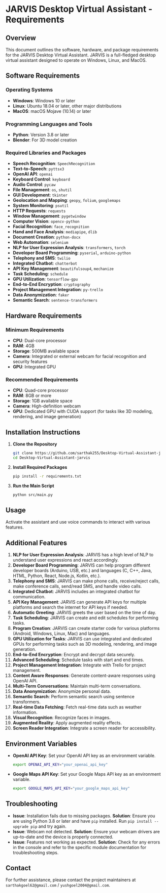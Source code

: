 # JARVIS Desktop Virtual Assistant - Requirements

## Overview
This document outlines the software, hardware, and package requirements for the JARVIS Desktop Virtual Assistant. JARVIS is a full-fledged desktop virtual assistant designed to operate on Windows, Linux, and MacOS.

## Software Requirements
### Operating Systems
- **Windows**: Windows 10 or later
- **Linux**: Ubuntu 18.04 or later, other major distributions
- **MacOS**: macOS Mojave (10.14) or later

### Programming Languages and Tools
- **Python**: Version 3.8 or later
- **Blender**: For 3D model creation

### Required Libraries and Packages
- **Speech Recognition**: `SpeechRecognition`
- **Text-to-Speech**: `pyttsx3`
- **OpenAI API**: `openai`
- **Keyboard Control**: `keyboard`
- **Audio Control**: `pycaw`
- **File Management**: `os`, `shutil`
- **GUI Development**: `tkinter`
- **Geolocation and Mapping**: `geopy`, `folium`, `googlemaps`
- **System Monitoring**: `psutil`
- **HTTP Requests**: `requests`
- **Window Management**: `pygetwindow`
- **Computer Vision**: `opencv-python`
- **Facial Recognition**: `face_recognition`
- **Hand and Face Analysis**: `mediapipe`, `dlib`
- **Document Creation**: `python-docx`
- **Web Automation**: `selenium`
- **NLP for User Expression Analysis**: `transformers`, `torch`
- **Developer Board Programming**: `pyserial`, `arduino-python`
- **Telephony and SMS**: `twilio`
- **Integrated Chatbot**: `chatterbot`
- **API Key Management**: `beautifulsoup4`, `mechanize`
- **Task Scheduling**: `schedule`
- **GPU Utilization**: `tensorflow-gpu`
- **End-to-End Encryption**: `cryptography`
- **Project Management Integration**: `py-trello`
- **Data Anonymization**: `faker`
- **Semantic Search**: `sentence-transformers`

## Hardware Requirements
### Minimum Requirements
- **CPU**: Dual-core processor
- **RAM**: 4GB
- **Storage**: 500MB available space
- **Camera**: Integrated or external webcam for facial recognition and security features
- **GPU**: Integrated GPU

### Recommended Requirements
- **CPU**: Quad-core processor
- **RAM**: 8GB or more
- **Storage**: 1GB available space
- **Camera**: High-definition webcam
- **GPU**: Dedicated GPU with CUDA support (for tasks like 3D modeling, rendering, and image generation)

## Installation Instructions
1. **Clone the Repository**
    ```bash
    git clone https://github.com/sarthak255/Desktop-Virtual-Assistant-jarvis.git
    cd Desktop-Virtual-Assistant-jarvis
    ```

2. **Install Required Packages**
    ```bash
    pip install -r requirements.txt
    ```

3. **Run the Main Script**
    ```bash
    python src/main.py
    ```

## Usage
Activate the assistant and use voice commands to interact with various features.

## Additional Features
1. **NLP for User Expression Analysis**: JARVIS has a high level of NLP to understand user expressions and react accordingly.
2. **Developer Board Programming**: JARVIS can help program different developer boards (Arduino, USB, etc.) and languages (C, C++, Java, HTML, Python, React, Node.js, Kotlin, etc.).
3. **Telephony and SMS**: JARVIS can make phone calls, receive/reject calls, make conference calls, send/read SMS, and handle video calls.
4. **Integrated Chatbot**: JARVIS includes an integrated chatbot for communication.
5. **API Key Management**: JARVIS can generate API keys for multiple platforms and search the internet for API keys if needed.
6. **Automatic Greeting**: JARVIS greets the user based on the time of day.
7. **Task Scheduling**: JARVIS can create and edit schedules for performing tasks.
8. **Program Creation**: JARVIS can create starter code for various platforms (Android, Windows, Linux, Mac) and languages.
9. **GPU Utilization for Tasks**: JARVIS can use integrated and dedicated GPUs for performing tasks such as 3D modeling, rendering, and image generation.
10. **End-to-End Encryption**: Encrypt and decrypt data securely.
11. **Advanced Scheduling**: Schedule tasks with start and end times.
12. **Project Management Integration**: Integrate with Trello for project management.
13. **Content Aware Responses**: Generate content-aware responses using OpenAI API.
14. **Multi-Term Conversations**: Maintain multi-term conversations.
15. **Data Anonymization**: Anonymize personal data.
16. **Semantic Search**: Perform semantic search using sentence transformers.
17. **Real-time Data Fetching**: Fetch real-time data such as weather information.
18. **Visual Recognition**: Recognize faces in images.
19. **Augmented Reality**: Apply augmented reality effects.
20. **Screen Reader Integration**: Integrate a screen reader for accessibility.

## Environment Variables
- **OpenAI API Key**: Set your OpenAI API key as an environment variable.
    ```bash
    export OPENAI_API_KEY="your_openai_api_key"
    ```
- **Google Maps API Key**: Set your Google Maps API key as an environment variable.
    ```bash
    export GOOGLE_MAPS_API_KEY="your_google_maps_api_key"
    ```

## Troubleshooting
- **Issue**: Installation fails due to missing packages.
  **Solution**: Ensure you are using Python 3.8 or later and have `pip` installed. Run `pip install --upgrade pip` and try again.
- **Issue**: Webcam not detected.
  **Solution**: Ensure your webcam drivers are up-to-date and the device is properly connected.
- **Issue**: Features not working as expected.
  **Solution**: Check for any errors in the console and refer to the specific module documentation for troubleshooting steps.

## Contact
For further assistance, please contact the project maintainers at `sarthakgoel62@gmail.com` / `yushgoel2004@gmail.com`.
